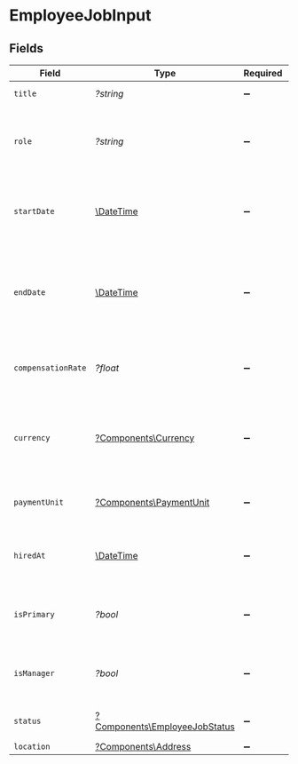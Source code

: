 # EmployeeJobInput


## Fields

| Field                                                                                                                              | Type                                                                                                                               | Required                                                                                                                           | Description                                                                                                                        | Example                                                                                                                            |
| ---------------------------------------------------------------------------------------------------------------------------------- | ---------------------------------------------------------------------------------------------------------------------------------- | ---------------------------------------------------------------------------------------------------------------------------------- | ---------------------------------------------------------------------------------------------------------------------------------- | ---------------------------------------------------------------------------------------------------------------------------------- |
| `title`                                                                                                                            | *?string*                                                                                                                          | :heavy_minus_sign:                                                                                                                 | The job title of the person.                                                                                                       | CEO                                                                                                                                |
| `role`                                                                                                                             | *?string*                                                                                                                          | :heavy_minus_sign:                                                                                                                 | The position and responsibilities of the person within the organization.                                                           | Sales                                                                                                                              |
| `startDate`                                                                                                                        | [\DateTime](https://www.php.net/manual/en/class.datetime.php)                                                                      | :heavy_minus_sign:                                                                                                                 | The date on which the employee starts working in their current job role.                                                           | 2020-08-12                                                                                                                         |
| `endDate`                                                                                                                          | [\DateTime](https://www.php.net/manual/en/class.datetime.php)                                                                      | :heavy_minus_sign:                                                                                                                 | The date on which the employee leaves or is expected to leave their current job role.                                              | 2020-08-12                                                                                                                         |
| `compensationRate`                                                                                                                 | *?float*                                                                                                                           | :heavy_minus_sign:                                                                                                                 | The rate of pay for the employee in their current job role.                                                                        | 72000                                                                                                                              |
| `currency`                                                                                                                         | [?Components\Currency](../../Models/Components/Currency.md)                                                                        | :heavy_minus_sign:                                                                                                                 | Indicates the associated currency for an amount of money. Values correspond to [ISO 4217](https://en.wikipedia.org/wiki/ISO_4217). | USD                                                                                                                                |
| `paymentUnit`                                                                                                                      | [?Components\PaymentUnit](../../Models/Components/PaymentUnit.md)                                                                  | :heavy_minus_sign:                                                                                                                 | Unit of measurement for employee compensation.                                                                                     | year                                                                                                                               |
| `hiredAt`                                                                                                                          | [\DateTime](https://www.php.net/manual/en/class.datetime.php)                                                                      | :heavy_minus_sign:                                                                                                                 | The date on which the employee was hired by the organization                                                                       | 2020-08-12                                                                                                                         |
| `isPrimary`                                                                                                                        | *?bool*                                                                                                                            | :heavy_minus_sign:                                                                                                                 | Indicates whether this the employee's primary job.                                                                                 | true                                                                                                                               |
| `isManager`                                                                                                                        | *?bool*                                                                                                                            | :heavy_minus_sign:                                                                                                                 | Indicates whether this the employee has a manager role.                                                                            | true                                                                                                                               |
| `status`                                                                                                                           | [?Components\EmployeeJobStatus](../../Models/Components/EmployeeJobStatus.md)                                                      | :heavy_minus_sign:                                                                                                                 | Indicates the status of the job.                                                                                                   | active                                                                                                                             |
| `location`                                                                                                                         | [?Components\Address](../../Models/Components/Address.md)                                                                          | :heavy_minus_sign:                                                                                                                 | N/A                                                                                                                                |                                                                                                                                    |